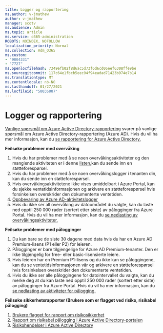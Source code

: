 ```yaml
---
title: Logger og rapportering
ms.author: v-jmathew
author: v-jmathew
manager: scotv
ms.audience: Admin
ms.topic: article
ms.service: o365-administration
ROBOTS: NOINDEX, NOFOLLOW
localization_priority: Normal
ms.collection: Adm_O365
ms.custom:
- "9004331"
- "7727"
ms.openlocfilehash: 7349efb02f8d6ac5d73f6d6cd06eef6308ffe9be
ms.sourcegitcommit: 117c64e1fbcb5eec04f94eadad71423b974e7b14
ms.translationtype: MT
ms.contentlocale: nb-NO
ms.lasthandoff: 01/27/2021
ms.locfileid: "50036007"
---
```

# <a name="logs-and-reporting"></a>Logger og rapportering

[Vanlige spørsmål om Azure Active Directory-rapportering](https://docs.microsoft.com/azure/active-directory/active-directory-reporting-faq) svarer på vanlige spørsmål om Azure Active Directory-rapportering (Azure AD). Hvis du vil ha mer informasjon, kan du [se rapportering for Azure Active Directory.](https://docs.microsoft.com/azure/active-directory/reports-monitoring/overview-reports)

**Feilsøke problemer med overvåking**

1. Hvis du har problemer med å se noen overvåkingsaktiviteter og den manglende aktiviteten er i denne [listen,](https://docs.microsoft.com/azure/active-directory/reports-monitoring/reference-audit-activities)kan du sende inn en støtteforespørsel.
2. Hvis du har problemer med å se noen overvåkingslogger i tenanten din, kan du sende inn en støtteforespørsel.
3. Hvis overvåkingsaktivitetene ikke vises umiddelbart i Azure [](https://docs.microsoft.com/azure/active-directory/reports-monitoring/reference-reports-latencies) Portal, kan du sjekke ventetidsinformasjonen og arkivere en støtteforespørsel hvis forsinkelsen overskrider den dokumenterte ventetiden.
4. [Oppbevaring av Azure AD-aktivitetslogger](https://docs.microsoft.com/azure/active-directory/reports-monitoring/reference-reports-data-retention)
5. Hvis du ikke ser all overvåking av datoområdet du valgte, kan du laste ned opptil 250 000 rader (sortert etter siste) av pålogginger fra Azure Portal. Hvis du vil ha mer informasjon, kan du [se nedlasting av overvåkingsaktiviteter.](https://docs.microsoft.com/azure/active-directory/reports-monitoring/quickstart-download-audit-report)

**Feilsøke problemer med pålogginger**

1. Du kan bare se de siste 30 dagene med data hvis du har en Azure AD Premium-lisens (P1 eller P2) for leieren.
2. Pålogginger er bare tilgjengelige for Azure AD Premium-tenanter. Den er ikke tilgjengelig for free- eller basic-lisensierte leiere.
3. Hvis leieren har en Premium P1-lisens og du ikke kan se [](https://docs.microsoft.com/azure/active-directory/reports-monitoring/reference-reports-latencies) påloggingene, kan du se ventetidsinformasjonen vår og arkivere en støtteforespørsel hvis forsinkelsen overskrider den dokumenterte ventetiden.
4. Hvis du ikke ser alle påloggingene for datointervallet du valgte, kan du merke deg at du kan laste ned opptil 250 000 rader (sortert etter siste) av pålogginger fra Azure Portal. Hvis du vil ha mer informasjon, kan du [se nedlasting av aktiviteter for pålogging.](https://docs.microsoft.com/azure/active-directory/reports-monitoring/concept-sign-ins#download-sign-in-activities)

**Feilsøke sikkerhetsrapporter (Brukere som er flagget ved risiko, risikabel pålogging)**

1. [Brukere flagget for rapport om risikosikkerhet](https://docs.microsoft.com/azure/active-directory/reports-monitoring/concept-user-at-risk)
2. [Rapport om risikabel pålogging i Azure Active Directory-portalen](https://docs.microsoft.com/azure/active-directory/reports-monitoring/concept-risky-sign-ins)
3. [Risikohendelser i Azure Active Directory](https://docs.microsoft.com/azure/active-directory/reports-monitoring/concept-risk-events)
